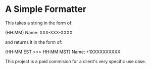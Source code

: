 # A Simple Formatter

This takes a string in the form of:

(HH:MM) Name: XXX-XXX-XXXX

and returns it in the form of:

(HH:MM EST >>> HH:MM MST) Name: +1XXXXXXXXXX

This project is a paid commision for a client's very specific use case.